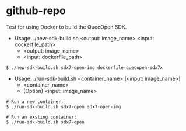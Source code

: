 # github-repo

Test for using Docker to build the QuecOpen SDK.

- Usage: ./new-sdk-build.sh <output: image_name> <input: dockerfile_path>
  - <output: image_name>
  - <input: dockerfile_path>
```
$ ./new-sdk-build.sh sdx7-open-img dockerfile-quecopen-sdx7x
```

- Usage: ./run-sdk-build.sh <container_name> [<input: image_name>]
  - <container_name>
  - (Option) <input: image_name>
```
# Run a new container:
$ ./run-sdk-build.sh sdx7-open sdx7-open-img

# Run an exsting container:
$ ./run-sdk-build.sh sdx7-open 
```
